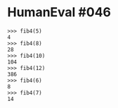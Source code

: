 # HumanEval #046

```
>>> fib4(5)
4
>>> fib4(8)
28
>>> fib4(10)
104
>>> fib4(12)
386
>>> fib4(6)
8
>>> fib4(7)
14



```

